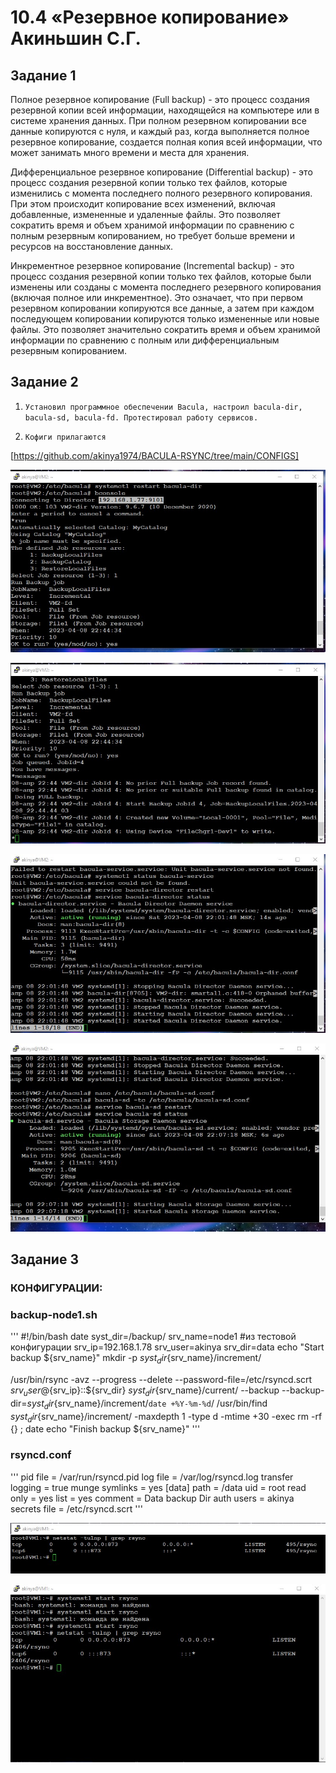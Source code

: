 # 10.4 «Резервное копирование» Акиньшин С.Г.

## Задание 1

Полное резервное копирование (Full backup) - это процесс создания резервной копии всей информации, находящейся на компьютере или в системе хранения данных. При полном резервном копировании все данные копируются с нуля, и каждый раз, когда выполняется полное резервное копирование, создается полная копия всей информации, что может занимать много времени и места для хранения.

Дифференциальное резервное копирование (Differential backup) - это процесс создания резервной копии только тех файлов, которые изменились с момента последнего полного резервного копирования. При этом происходит копирование всех изменений, включая добавленные, измененные и удаленные файлы. Это позволяет сократить время и объем хранимой информации по сравнению с полным резервным копированием, но требует больше времени и ресурсов на восстановление данных.

Инкрементное резервное копирование (Incremental backup) - это процесс создания резервной копии только тех файлов, которые были изменены или созданы с момента последнего резервного копирования (включая полное или инкрементное). Это означает, что при первом резервном копировании копируются все данные, а затем при каждом последующем копировании копируются только измененные или новые файлы. Это позволяет значительно сократить время и объем хранимой информации по сравнению с полным или дифференциальным резервным копированием.


## Задание 2

1. `Установил программное обеспечении Bacula, настроил bacula-dir, bacula-sd, bacula-fd. Протестировал работу сервисов.`

2. `Кофиги прилагаются`

[https://github.com/akinya1974/BACULA-RSYNC/tree/main/CONFIGS]

![RUN](https://github.com/akinya1974/BACULA-RSYNC/blob/main/JPG/RUN-2.jpg)

![RUN](https://github.com/akinya1974/BACULA-RSYNC/blob/main/JPG/RUN.jpg)

![STATUS](https://github.com/akinya1974/BACULA-RSYNC/blob/main/JPG/DIR%20STATUS.jpg)

![STATUS](https://github.com/akinya1974/BACULA-RSYNC/blob/main/JPG/SD%20STATUS.jpg)


## Задание 3

### КОНФИГУРАЦИИ:

### backup-node1.sh

'''
#!/bin/bash
date
syst_dir=/backup/
srv_name=node1 #из тестовой конфигурации
srv_ip=192.168.1.78
srv_user=akinya
srv_dir=data
echo "Start backup ${srv_name}"
mkdir -p ${syst_dir}${srv_name}/increment/

/usr/bin/rsync -avz --progress --delete
--password-file=/etc/rsyncd.scrt ${srv_user}@${srv_ip}::${srv_dir}
${syst_dir}${srv_name}/current/ --backup
--backup-dir=${syst_dir}${srv_name}/increment/`date +%Y-%m-%d`/
/usr/bin/find ${syst_dir}${srv_name}/increment/ -maxdepth 1 -type d
-mtime +30 -exec rm -rf {} \;
date
echo "Finish backup ${srv_name}"
'''
### rsyncd.conf
'''
pid file = /var/run/rsyncd.pid
log file = /var/log/rsyncd.log
transfer logging = true
munge symlinks = yes
[data]
path = /data
uid = root
read only = yes
list = yes
comment = Data backup Dir
auth users = akinya
secrets file = /etc/rsyncd.scrt
'''


![LISTEN PORT](https://github.com/akinya1974/BACULA-RSYNC/blob/main/JPG/LISTEN%20PORT%20RCYNC.jpg)


![NETSTAT](https://github.com/akinya1974/BACULA-RSYNC/blob/main/JPG/RSYNC%20-netstat.jpg)

